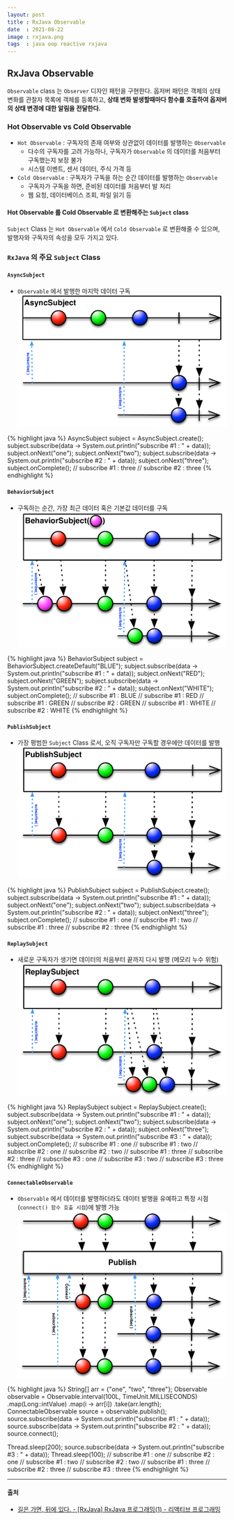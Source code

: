 ```yaml
---
layout: post
title : RxJava Observable
date  : 2021-08-22
image : rxjava.png
tags  : java oop reactive rxjava
---
```


## RxJava Observable
`Observable` class 는 `Observer` 디자인 패턴을 구현한다. 옵저버 패턴은 객체의 상태 변화를 관찰자 목록에 객체를 등록하고, **상태 변화 발생할때마다 함수를 호출하여 옵저버의 상태 변경에 대한 알림을 전달한다.**<br>

### Hot Observable vs Cold Observable
- `Hot Observable` : 구독자의 존재 여부와 상관없이 데이터를 발행하는 `Observable`
  - 다수의 구독자를 고려 가능하나, 구독자가 `Observable` 의 데이터를 처음부터 구독했는지 보장 불가
  - 시스템 이벤트, 센서 데이터, 주식 가격 등
- `Cold Observable` : 구독자가 구독을 하는 순간 데이터를 발행하는 `Observable`
  - 구독자가 구독을 하면, 준비된 데이터를 처음부터 발 처리
  - 웹 요청, 데이터베이스 조회, 파일 읽기 등

#### Hot Observable 를 Cold Observable 로 변환해주는 `Subject` class
`Subject` Class 는 `Hot Observable` 에서 `Cold Observable` 로 변환해줄 수 있으며, 발행자와 구독자의 속성을 모두 가지고 있다.<br>

### `RxJava` 의 주요 `Subject` Class
#### `AsyncSubject`
- `Observable` 에서 발행한 마지막 데이터 구독
![AsyncSubject](/images/asyncsubject.png)

{% highlight java %}
AsyncSubject<String> subject = AsyncSubject.create();
subject.subscribe(data -> System.out.println("subscribe #1 : " + data));
subject.onNext("one");
subject.onNext("two");
subject.subscribe(data -> System.out.println("subscribe #2 : " + data));
subject.onNext("three");
subject.onComplete();
// subscribe #1 : three
// subscribe #2 : three
{% endhighlight %}

#### `BehaviorSubject`
- 구독하는 순간, 가장 최근 데이터 혹은 기본값 데이터를 구독
![BehaviorSubject](/images/behaviorsubject.png)

{% highlight java %}
BehaviorSubject<String> subject = BehaviorSubject.createDefault("BLUE");
subject.subscribe(data -> System.out.println("subscribe #1 : " + data));
subject.onNext("RED");
subject.onNext("GREEN");
subject.subscribe(data -> System.out.println("subscribe #2 : " + data));
subject.onNext("WHITE");
subject.onComplete();
// subscribe #1 : BLUE
// subscribe #1 : RED
// subscribe #1 : GREEN
// subscribe #2 : GREEN
// subscribe #1 : WHITE
// subscribe #2 : WHITE
{% endhighlight %}

#### `PublishSubject`
- 가장 평범한 `Subject` Class 로서, 오직 구독자만 구독할 경우에만 데이터를 발행
![PublishSubject](/images/publishsubject.png)

{% highlight java %}
PublishSubject<String> subject = PublishSubject.create();
subject.subscribe(data -> System.out.println("subscribe #1 : " + data));
subject.onNext("one");
subject.onNext("two");
subject.subscribe(data -> System.out.println("subscribe #2 : " + data));
subject.onNext("three");
subject.onComplete();
// subscribe #1 : one
// subscribe #1 : two
// subscribe #1 : three
// subscribe #2 : three
{% endhighlight %}

#### `ReplaySubject`
- 새로운 구독자가 생기면 데이터의 처음부터 끝까지 다시 발행 (메모리 누수 위험)
![ReplySubject](/images/replaysubject.png)

{% highlight java %}
ReplaySubject<String> subject = ReplaySubject.create();
subject.subscribe(data -> System.out.println("subscribe #1 : " + data));
subject.onNext("one");
subject.onNext("two");
subject.subscribe(data -> System.out.println("subscribe #2 : " + data));
subject.onNext("three");
subject.subscribe(data -> System.out.println("subscribe #3 : " + data));
subject.onComplete();
// subscribe #1 : one
// subscribe #1 : two
// subscribe #2 : one
// subscribe #2 : two
// subscribe #1 : three
// subscribe #2 : three
// subscribe #3 : one
// subscribe #3 : two
// subscribe #3 : three
{% endhighlight %}

#### `ConnectableObservable`
- `Observable` 에서 데이터를 발행하더라도 데이터 발행을 유예하고 특정 시점(`connect() 함수 호출 시점`)에 발행 가능
![ConnectableObservable](/images/connectableobservable.png)

{% highlight java %}
String[] arr = {"one", "two", "three"};
Observable<String> observable = Observable.interval(100L, TimeUnit.MILLISECONDS)
        .map(Long::intValue)
        .map(i -> arr[i])
        .take(arr.length);
ConnectableObservable<String> source = observable.publish();
source.subscribe(data -> System.out.println("subscribe #1 : " + data));
source.subscribe(data -> System.out.println("subscribe #2 : " + data));
source.connect();

Thread.sleep(200);
source.subscribe(data -> System.out.println("subscribe #3 : " + data));
Thread.sleep(100);
// subscribe #1 : one
// subscribe #2 : one
// subscribe #1 : two
// subscribe #2 : two
// subscribe #1 : three
// subscribe #2 : three
// subscribe #3 : three
{% endhighlight %}

---

#### 출처
- [길은 가면, 뒤에 있다. - [RxJava] RxJava 프로그래밍(1) - 리액티브 프로그래밍](https://12bme.tistory.com/570)
